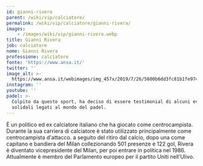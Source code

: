 ```yaml
---
id: gianni-rivera
parent: /wiki/vip/calciatore/
permalink: /wiki/vip/calciatore/gianni-rivera/
images:
    - /images/wiki/vip/gianni-rivera.webp
title: Gianni Rivera
job: calciatore
nome: Gianni Rivera
professione: calciatore
fonte: 'https://www.ansa.it/'
twitter: ''
image_alt: >-
  https://www.ansa.it/webimages/img_457x/2019/7/26/5600b6dd3fc81b1fe9748d2a3d10f7f3.jpg
instagram: ''
youtube: ''
padel: >-
  Colpito da questo sport, ha deciso di essere testimonial di alcuni eventi
  solidali legati al mondo del padel.
---
```

È un politico ed ex calciatore italiano che ha giocato come centrocampista. Durante la sua carriera di calciatore è stato utilizzato principalmente come centrocampista d'attacco. a seguito del ritiro dal calcio, dopo una come capitano e bandiera del Milan collezionando 501 presenze e 122 gol, Rivera è diventato vicepresidente del Milan, per poi entrare in politica nel 1986. Attualmente è membro del Parlamento europeo per il partito Uniti nell’Ulivo.